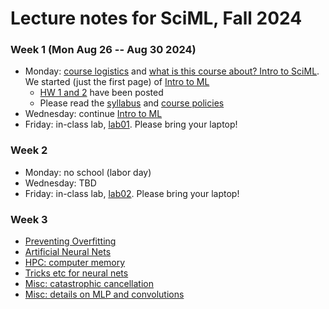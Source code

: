 # Lecture notes for SciML, Fall 2024

### Week 1 (Mon Aug 26 -- Aug 30 2024)
- Monday: [course logistics](<01 Course intro.pdf>) and [what is this course about? Intro to SciML](<02 Intro to SciML forward problems.pdf>).  We started (just the first page) of [Intro to ML](<03 Intro to ML.pdf>)
  - [HW 1 and 2](../Homeworks/) have been posted
  - Please read the [syllabus](../syllabus.md) and [course policies](../policies.md)
- Wednesday: continue [Intro to ML](<03 Intro to ML.pdf>)
- Friday: in-class lab, [lab01](../Labs/lab01.md). Please bring your laptop!

### Week 2
- Monday: no school (labor day)
- Wednesday: TBD
- Friday: in-class lab, [lab02](../Labs/lab02.md). Please bring your laptop!

### Week 3
- [Preventing Overfitting](<05 Preventing Overfitting.pdf>)
- [Artificial Neural Nets](<06 Artificial Neural Networks.pdf>)
- [HPC: computer memory](<07 HPC_ComputerMemory.pdf>)
- [Tricks etc for neural nets](<08 Tricks, and going farther.pdf>)
- [Misc: catastrophic cancellation](<Misc_Catastrophic Cancellation.pdf>)
- [Misc: details on MLP and convolutions](<Misc_MLP and Conv Net.pdf>)
